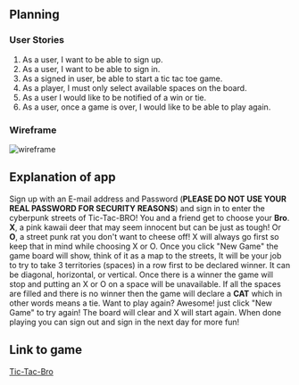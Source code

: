  ## Planning
### User Stories
1. As a user, I want to be able to sign up.
2. As a user, I want to be able to sign in.
3. As a signed in user, be able to start a tic tac toe game.
4. As a player, I must only select available spaces on the board.
5. As a user I would like to be notified of a win or tie.
6. As a user, once a game is over, I would like to be able to play again.

### Wireframe

![wireframe](https://i.imgur.com/7v94mp4.png?2)

## Explanation of app
Sign up with an E-mail address and Password (**PLEASE DO NOT USE YOUR REAL PASSWORD FOR SECURITY REASONS**) and sign in to enter the cyberpunk streets of Tic-Tac-BRO! You and a friend get to choose your **Bro**. **X**, a pink kawaii deer that may seem innocent but can be just as tough! Or **O**, a street punk rat you don't want to cheese off! X will always go first so keep that in mind while choosing X or O.  Once you click "New Game" the game board will show, think of it as a map to the streets, It will be your job to try to take 3 territories (spaces) in a row first to be declared winner. It can be diagonal, horizontal, or vertical. Once there is a winner the game will stop and putting an X or O on a space will be unavailable. If all the spaces are filled and there is no winner then the game will declare a **CAT** which in other words means a tie.  Want to play again? Awesome! just click "New Game" to try again! The board will clear and X will start again. When done playing you can sign out and sign in the next day for more fun!

## Link to game 
[Tic-Tac-Bro](https://johnnia001.github.io/tic-tac-toe-bro)
